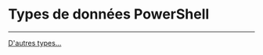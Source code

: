 # Types de données PowerShell



---

[D'autres types...](https://learn.microsoft.com/en-us/powershell/scripting/lang-spec/chapter-04)
